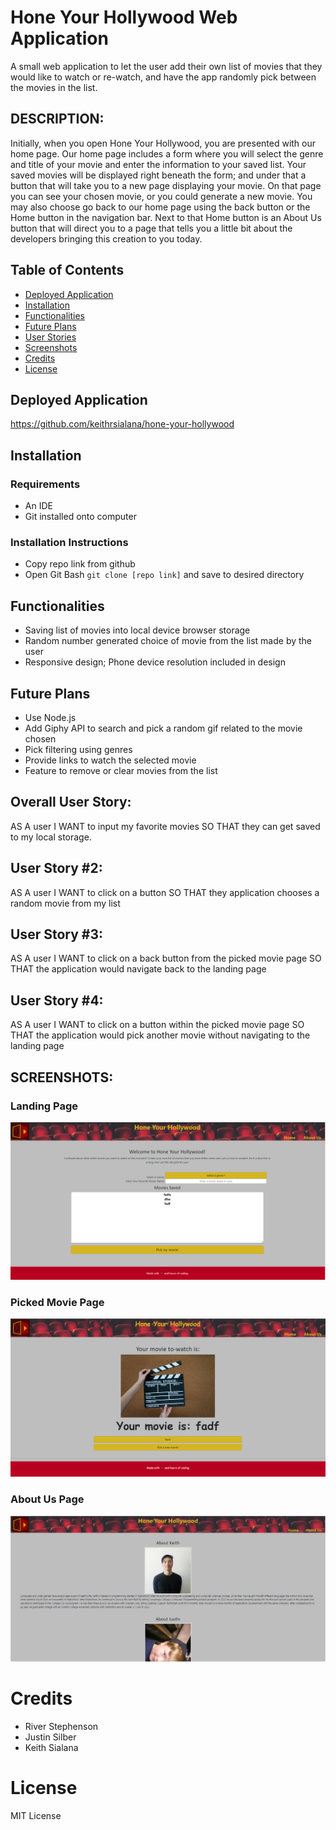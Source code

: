 # Hone Your Hollywood Web Application

A small web application to let the user add their own list of movies that they would like to watch or re-watch, and have the app randomly pick between the movies in the list.

## DESCRIPTION:

Initially, when you open Hone Your Hollywood, you are presented with our home page. Our home page includes a form where you will select the genre and title of your movie and enter the information to your saved list. Your saved movies will be displayed right beneath the form; and under that a button that will take you to a new page displaying your movie. On that page you can see your chosen movie, or you could generate a new movie. You may also choose go back to our home page using the back button or the Home button in the navigation bar. Next to that Home button is an About Us button that will direct you to a page that tells you a little bit about the developers bringing this creation to you today.

## Table of Contents
- [Deployed Application](#deployed-application)
- [Installation](#installation)
- [Functionalities](#functionalities)
- [Future Plans](#future-plans)
- [User Stories](#overall-user-story)
- [Screenshots](#screenshots)
- [Credits](#credits)
- [License](#license)

## Deployed Application
https://github.com/keithrsialana/hone-your-hollywood

## Installation
### Requirements
 - An IDE
 - Git installed onto computer

### Installation Instructions
 - Copy repo link from github
 - Open Git Bash `git clone [repo link]` and save to desired directory 

## Functionalities
- Saving list of movies into local device browser storage
- Random number generated choice of movie from the list made by the user
- Responsive design; Phone device resolution included in design

## Future Plans
- Use Node.js
- Add Giphy API to search and pick a random gif related to the movie chosen
- Pick filtering using genres
- Provide links to watch the selected movie
- Feature to remove or clear movies from the list

## Overall User Story:

AS A user
I WANT to input my favorite movies
SO THAT they can get saved to my local storage.

## User Story #2:

AS A user
I WANT to click on a button
SO THAT they application chooses a random movie from my list

## User Story #3:

AS A user
I WANT to click on a back button from the picked movie page
SO THAT the application would navigate back to the landing page

## User Story #4:

AS A user
I WANT to click on a button within the picked movie page
SO THAT the application would pick another movie without navigating to the landing page

## SCREENSHOTS:
### Landing Page
![HYH Landing Page](./assets/images/landing-page.PNG "HYH Landing Page")
### Picked Movie Page
![HYH Picked Movie Page](./assets/images/movie-picker-page.PNG "HYH Picked Movie Page")
### About Us Page
![HYH About Us Page](./assets/images/about-us-page.PNG "About Us Page")

# Credits
- River Stephenson
- Justin Silber
- Keith Sialana

# License
MIT License